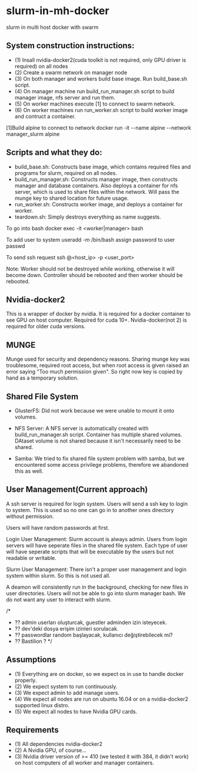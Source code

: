 # slurm-in-mh-docker

slurm in multi host docker with swarm

System construction instructions:
---------------------------------
 - (1) Insall nvidia-docker2(cuda toolkit is not required, only GPU driver is required) on all nodes
 - (2) Create a swarm network on manager node
 - (3) On both manager and workers build base image. Run build_base.sh script.
 - (4) On manager machine run build_run_manager.sh script to build manager image, nfs server and run them.
 - (5) On worker machines execute [1] to connect to swarm network. 
 - (6) On worker machines run run_worker.sh script to build worker image and contruct a container.

[1]Build alpine to connect to network
docker run -it --name alpine<number> --network manager_slurm alpine

Scripts and what they do:
-------------------------
 - build_base.sh: Constructs base image, which contains required files and programs for slurm, required on all nodes.
 - build_run_manager.sh: Constructs manager image, then constructs manager and database containers. Also deploys a container for nfs server, which is used to share files within the network. Will pass the munge key to shared location for future usage.
 - run_worker.sh: Constructs worker image, and deploys a container for worker.
 - teardown.sh: Simply destroys everything as name suggests.


To go into bash
docker exec -it <worker|manager> bash

To add user to system
useradd -m /bin/bash <username>
    assign password to user
    passwd <username>

To send ssh request
ssh <username>@<host_ip> -p <user_port>


Note: Worker should not be destroyed while working, otherwise it will become down.
Controller should be rebooted and then worker should be rebooted.


Nvidia-docker2
--------------
This is a wrapper of docker by nvidia. It is required for a docker container to see GPU on host computer. Required for cuda 10+. Nvidia-docker(not 2) is required for older cuda versions.

MUNGE
-----
Munge used for security and dependency reasons. Sharing munge key was troublesome, required root access, but when root access is given raised an error saying "Too much permission given". So right now key is copied by hand as a temporary solution.

Shared File System
------------------
 - GlusterFS: Did not work because we were unable to mount it onto volumes.

 - NFS Server: A NFS server is automatically created with build_run_manager.sh script. Container has multiple shared volumes. DAtaset volume is not shared because it isn't necessarily need to be shared.

 - Samba: We tried to fix shared file system problem with samba, but we encountered some access privilege problems, therefore we abandoned this as well. 

User Management(Current approach)
---------------
A ssh server is required for login system. Users will send a ssh key to login to system. This is used so no one can go in to another ones directory without permission.

Users will have random passwords at first.

Login User Management: Slurm account is always admin. Users from login servers will have seperate files in the shared file system. Each type of user will have seperate scripts that will be executable by the users but not readable or writable.

Slurm User Management: There isn't a proper user management and login system within slurm. So this is not used all.

A deamon will consistently run in the background, checking for new files in user directories. Users will not be able to go into slurm manager bash. We do not want any user to interact with slurm.

/*
 - ?? admin userları oluşturcak, guestler adminden izin isteyecek.
 - ?? dev'deki dosya erişim izinleri sorulacak.
 - ?? passwordlar random başlayacak, kullanıcı değiştirebilecek mi?
 - ?? Bastilion ?
*/

Assumptions
-----------
 - (1) Everything are on docker, so we expect os in use to handle docker properly.
 - (2) We expect system to run continuously.
 - (3) We expect admin to add manage users.
 - (4) We expect all nodes are run on ubuntu 16.04 or on a nvidia-docker2 supported linux distro.
 - (5) We expect all nodes to have Nvidia GPU cards.

Requirements
------------
 - (1) All dependencies nvidia-docker2
 - (2) A Nvidia GPU, of course...
 - (3) Nvidia driver version of >= 410 (we tested it with 384, it didn't work) on host computers of all worker and manager containers.

